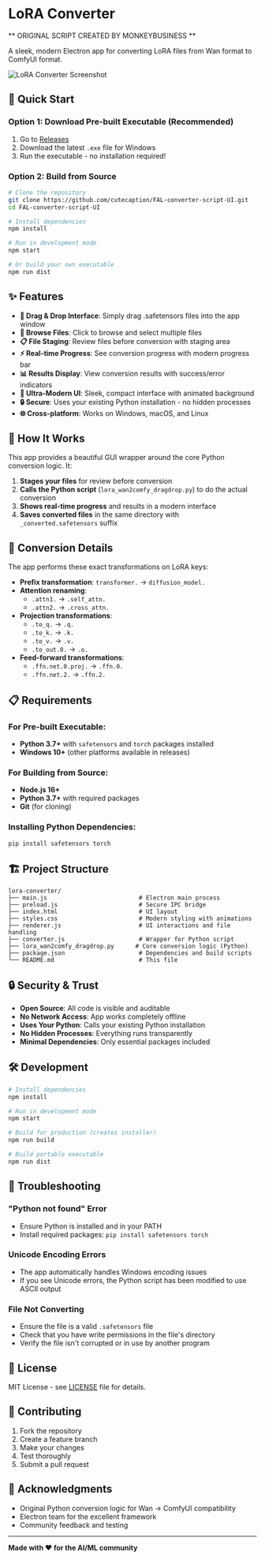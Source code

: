 # LoRA Converter
** ORIGINAL SCRIPT CREATED BY MONKEYBUSINESS **

A sleek, modern Electron app for converting LoRA files from Wan format to ComfyUI format.

![LoRA Converter Screenshot](https://via.placeholder.com/800x500/1a1a1a/ffffff?text=LoRA+Converter+Screenshot)

## 🚀 Quick Start

### Option 1: Download Pre-built Executable (Recommended)
1. Go to [Releases](../../releases)
2. Download the latest `.exe` file for Windows
3. Run the executable - no installation required!

### Option 2: Build from Source
```bash
# Clone the repository
git clone https://github.com/cutecaption/FAL-converter-script-UI.git
cd FAL-converter-script-UI

# Install dependencies
npm install

# Run in development mode
npm start

# Or build your own executable
npm run dist
```

## ✨ Features

- **🎯 Drag & Drop Interface**: Simply drag .safetensors files into the app window
- **📁 Browse Files**: Click to browse and select multiple files
- **📋 File Staging**: Review files before conversion with staging area
- **⚡ Real-time Progress**: See conversion progress with modern progress bar
- **📊 Results Display**: View conversion results with success/error indicators
- **🎨 Ultra-Modern UI**: Sleek, compact interface with animated background
- **🔒 Secure**: Uses your existing Python installation - no hidden processes
- **🌐 Cross-platform**: Works on Windows, macOS, and Linux

## 🔧 How It Works

This app provides a beautiful GUI wrapper around the core Python conversion logic. It:

1. **Stages your files** for review before conversion
2. **Calls the Python script** (`lora_wan2comfy_dragdrop.py`) to do the actual conversion
3. **Shows real-time progress** and results in a modern interface
4. **Saves converted files** in the same directory with `_converted.safetensors` suffix

## 🔄 Conversion Details

The app performs these exact transformations on LoRA keys:

- **Prefix transformation**: `transformer.` → `diffusion_model.`
- **Attention renaming**: 
  - `.attn1.` → `.self_attn.`
  - `.attn2.` → `.cross_attn.`
- **Projection transformations**:
  - `.to_q.` → `.q.`
  - `.to_k.` → `.k.`
  - `.to_v.` → `.v.`
  - `.to_out.0.` → `.o.`
- **Feed-forward transformations**:
  - `.ffn.net.0.proj.` → `.ffn.0.`
  - `.ffn.net.2.` → `.ffn.2.`

## 📋 Requirements

### For Pre-built Executable:
- **Python 3.7+** with `safetensors` and `torch` packages installed
- **Windows 10+** (other platforms available in releases)

### For Building from Source:
- **Node.js 16+**
- **Python 3.7+** with required packages
- **Git** (for cloning)

### Installing Python Dependencies:
```bash
pip install safetensors torch
```

## 🏗️ Project Structure

```
lora-converter/
├── main.js                          # Electron main process
├── preload.js                       # Secure IPC bridge
├── index.html                       # UI layout
├── styles.css                       # Modern styling with animations
├── renderer.js                      # UI interactions and file handling
├── converter.js                     # Wrapper for Python script
├── lora_wan2comfy_dragdrop.py      # Core conversion logic (Python)
├── package.json                     # Dependencies and build scripts
└── README.md                        # This file
```

## 🔒 Security & Trust

- **Open Source**: All code is visible and auditable
- **No Network Access**: App works completely offline
- **Uses Your Python**: Calls your existing Python installation
- **No Hidden Processes**: Everything runs transparently
- **Minimal Dependencies**: Only essential packages included

## 🛠️ Development

```bash
# Install dependencies
npm install

# Run in development mode
npm start

# Build for production (creates installer)
npm run build

# Build portable executable
npm run dist
```

## 🐛 Troubleshooting

### "Python not found" Error
- Ensure Python is installed and in your PATH
- Install required packages: `pip install safetensors torch`

### Unicode Encoding Errors
- The app automatically handles Windows encoding issues
- If you see Unicode errors, the Python script has been modified to use ASCII output

### File Not Converting
- Ensure the file is a valid `.safetensors` file
- Check that you have write permissions in the file's directory
- Verify the file isn't corrupted or in use by another program

## 📄 License

MIT License - see [LICENSE](LICENSE) file for details.

## 🤝 Contributing

1. Fork the repository
2. Create a feature branch
3. Make your changes
4. Test thoroughly
5. Submit a pull request

## 🙏 Acknowledgments

- Original Python conversion logic for Wan → ComfyUI compatibility
- Electron team for the excellent framework
- Community feedback and testing

---

**Made with ❤️ for the AI/ML community**

